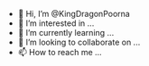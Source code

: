 
- 👋 Hi, I’m @KingDragonPoorna
- 👀 I’m interested in ...
- 🌱 I’m currently learning ...
- 💞️ I’m looking to collaborate on ...
- 📫 How to reach me ...

<!---
KingDragonPoorna/KingDragonPoorna is a ✨ special ✨ repository because its `README.md` (this file) appears on your GitHub profile.
You can click the Preview link to take a look at your changes.
--->

